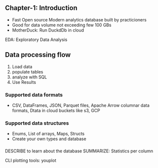 
## Chapter-1: Introduction
* Fast Open source Modern analytics database built by practicioners 
* Good for data volume not exceeding few 100 GBs
* MotherDuck: Run DuckdDb in cloud 

EDA: Exploratory Data Analysis

## Data processing flow
1. Load data
2. populate tables
3. analyze with SQL
4. Use Results

### Supported data formats
* CSV, DataFrames, JSON, Parquet files, Apache Arrow columnar data formats, Dtata in cloud buckets like s3, GCP

### Supported data structures
* Enums, List of arrays, Maps, Structs
* Create your own types and database

### 
DESCRIBE to learn about the database
SUMMARIZE: Statistics per column

CLI plotting tools: youplot
